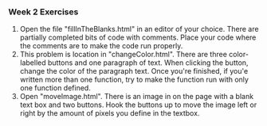 ### Week 2 Exercises

1. Open the file "fillInTheBlanks.html" in an editor of your choice. There are partially completed bits of code with comments. Place your code where the comments are to make the code run properly.
2. This problem is location in "changeColor.html". There are three color-labelled buttons and one paragraph of text. When clicking the button, change the color of the paragraph text. Once you're finished, if you'e written more than one function, try to make the function run with only one function defined.
3. Open "moveImage.html". There is an image in on the page with a blank text box and two buttons. Hook the buttons up to move the image left or right by the amount of pixels you define in the textbox.

